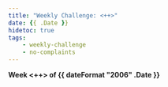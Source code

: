 ```yaml
---
title: "Weekly Challenge: <++>"
date: {{ .Date }}
hidetoc: true
tags:
    - weekly-challenge
    - no-complaints
---
```



**Week <++> of {{ dateFormat "2006" .Date }}**

[^nocomplaints]: See [challenge definition](/blog/weekly-challenge-2023-43) for No complaints
